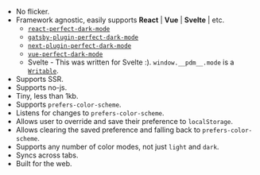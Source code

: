 - No flicker.
- Framework agnostic, easily supports **React** | **Vue** | **Svelte** | etc.
  - [`react-perfect-dark-mode`][react-perfect-dark-mode]
  - [`gatsby-plugin-perfect-dark-mode`][gatsby-plugin-perfect-dark-mode]
  - [`next-plugin-perfect-dark-mode`][next-plugin-perfect-dark-mode]
  - [`vue-perfect-dark-mode`][vue-perfect-dark-mode]
  - Svelte - This was written for Svelte :). `window.__pdm__.mode` is a [`Writable`](https://svelte.dev/docs#writable).
- Supports SSR.
- Supports no-js.
- Tiny, less than 1kb.
- Supports `prefers-color-scheme`.
- Listens for changes to `prefers-color-scheme`.
- Allows user to override and save their preference to `localStorage`.
- Allows clearing the saved preference and falling back to `prefers-color-scheme`.
- Supports any number of color modes, not just `light` and `dark`.
- Syncs across tabs.
- Built for the web.

[react-perfect-dark-mode]: https://github.com/DylanVann/perfect-dark-mode/tree/main/packages/react-perfect-dark-mode
[gatsby-plugin-perfect-dark-mode]: https://github.com/DylanVann/perfect-dark-mode/tree/main/packages/gatsby-plugin-perfect-dark-mode
[next-plugin-perfect-dark-mode]: https://github.com/DylanVann/perfect-dark-mode/tree/main/packages/next-plugin-perfect-dark-mode
[vue-perfect-dark-mode]: https://github.com/DylanVann/perfect-dark-mode/tree/main/packages/vue-perfect-dark-mode
